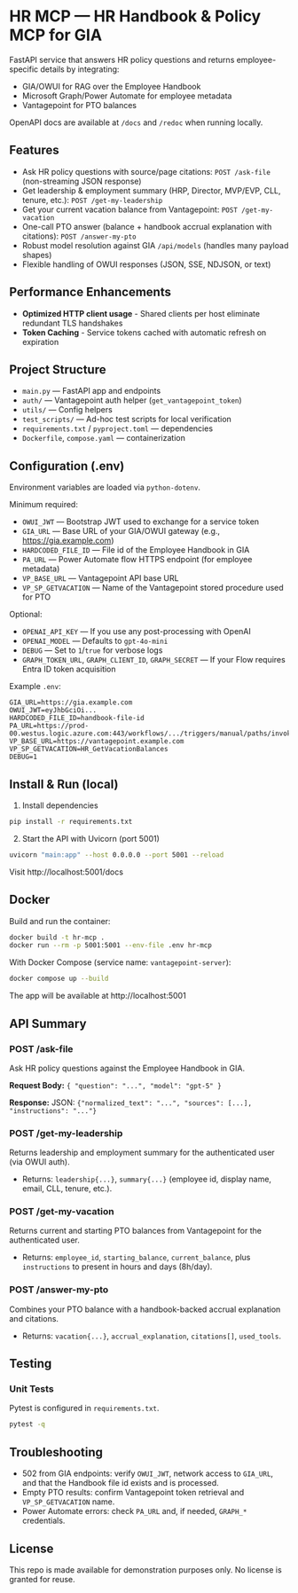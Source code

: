 # HR MCP — HR Handbook & Policy MCP for GIA

FastAPI service that answers HR policy questions and returns employee-specific details by integrating:

- GIA/OWUI for RAG over the Employee Handbook
- Microsoft Graph/Power Automate for employee metadata
- Vantagepoint for PTO balances

OpenAPI docs are available at `/docs` and `/redoc` when running locally.

## Features

- Ask HR policy questions with source/page citations: `POST /ask-file` (non-streaming JSON response)
- Get leadership & employment summary (HRP, Director, MVP/EVP, CLL, tenure, etc.): `POST /get-my-leadership`
- Get your current vacation balance from Vantagepoint: `POST /get-my-vacation`
- One-call PTO answer (balance + handbook accrual explanation with citations): `POST /answer-my-pto`
- Robust model resolution against GIA `/api/models` (handles many payload shapes)
- Flexible handling of OWUI responses (JSON, SSE, NDJSON, or text)

## Performance Enhancements

<!-- Streaming removed: previously offered SSE token streaming -->

- **Optimized HTTP client usage** - Shared clients per host eliminate redundant TLS handshakes
- **Token Caching** - Service tokens cached with automatic refresh on expiration

## Project Structure

- `main.py` — FastAPI app and endpoints
- `auth/` — Vantagepoint auth helper (`get_vantagepoint_token`)
- `utils/` — Config helpers
- `test_scripts/` — Ad-hoc test scripts for local verification
- `requirements.txt` / `pyproject.toml` — dependencies
- `Dockerfile`, `compose.yaml` — containerization

## Configuration (.env)

Environment variables are loaded via `python-dotenv`.

Minimum required:

- `OWUI_JWT` — Bootstrap JWT used to exchange for a service token
- `GIA_URL` — Base URL of your GIA/OWUI gateway (e.g., https://gia.example.com)
- `HARDCODED_FILE_ID` — File id of the Employee Handbook in GIA
- `PA_URL` — Power Automate flow HTTPS endpoint (for employee metadata)
- `VP_BASE_URL` — Vantagepoint API base URL
- `VP_SP_GETVACATION` — Name of the Vantagepoint stored procedure used for PTO

Optional:

- `OPENAI_API_KEY` — If you use any post-processing with OpenAI
- `OPENAI_MODEL` — Defaults to `gpt-4o-mini`
- `DEBUG` — Set to `1`/`true` for verbose logs
- `GRAPH_TOKEN_URL`, `GRAPH_CLIENT_ID`, `GRAPH_SECRET` — If your Flow requires Entra ID token acquisition

Example `.env`:

```
GIA_URL=https://gia.example.com
OWUI_JWT=eyJhbGciOi...
HARDCODED_FILE_ID=handbook-file-id
PA_URL=https://prod-00.westus.logic.azure.com:443/workflows/.../triggers/manual/paths/invoke
VP_BASE_URL=https://vantagepoint.example.com
VP_SP_GETVACATION=HR_GetVacationBalances
DEBUG=1
```

## Install & Run (local)

1. Install dependencies

```bash
pip install -r requirements.txt
```

2. Start the API with Uvicorn (port 5001)

```bash
uvicorn "main:app" --host 0.0.0.0 --port 5001 --reload
```

Visit http://localhost:5001/docs

## Docker

Build and run the container:

```bash
docker build -t hr-mcp .
docker run --rm -p 5001:5001 --env-file .env hr-mcp
```

With Docker Compose (service name: `vantagepoint-server`):

```bash
docker compose up --build
```

The app will be available at http://localhost:5001

## API Summary

### POST /ask-file

Ask HR policy questions against the Employee Handbook in GIA.

**Request Body:** `{ "question": "...", "model": "gpt-5" }`

**Response:** JSON: `{"normalized_text": "...", "sources": [...], "instructions": "..."}`

### POST /get-my-leadership

Returns leadership and employment summary for the authenticated user (via OWUI auth).

- Returns: `leadership{...}`, `summary{...}` (employee id, display name, email, CLL, tenure, etc.).

### POST /get-my-vacation

Returns current and starting PTO balances from Vantagepoint for the authenticated user.

- Returns: `employee_id`, `starting_balance`, `current_balance`, plus `instructions` to present in hours and days (8h/day).

### POST /answer-my-pto

Combines your PTO balance with a handbook-backed accrual explanation and citations.

- Returns: `vacation{...}`, `accrual_explanation`, `citations[]`, `used_tools`.

## Testing

### Unit Tests

Pytest is configured in `requirements.txt`.

```bash
pytest -q
```

<!-- Streaming tests and examples removed as streaming is no longer supported -->

## Troubleshooting

- 502 from GIA endpoints: verify `OWUI_JWT`, network access to `GIA_URL`, and that the Handbook file id exists and is processed.
- Empty PTO results: confirm Vantagepoint token retrieval and `VP_SP_GETVACATION` name.
- Power Automate errors: check `PA_URL` and, if needed, `GRAPH_*` credentials.

## License

This repo is made available for demonstration purposes only. No license is granted for reuse.
